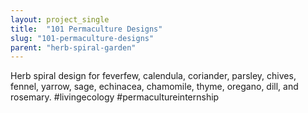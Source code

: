 ```yaml
---
layout: project_single
title:  "101 Permaculture Designs"
slug: "101-permaculture-designs"
parent: "herb-spiral-garden"
---
```

Herb spiral design for feverfew, calendula, coriander, parsley, chives, fennel, yarrow, sage, echinacea, chamomile, thyme, oregano, dill, and rosemary. #livingecology #permacultureinternship